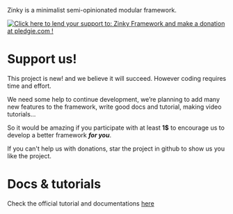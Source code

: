 Zinky is a minimalist semi-opinionated modular framework.

<a href='https://pledgie.com/campaigns/33769'><img alt='Click here to lend your support to: Zinky Framework and make a donation at pledgie.com !' src='https://pledgie.com/campaigns/33769.png?skin_name=chrome' border='0' ></a>

# Support us!
This project is new! and we believe it will succeed. However coding requires time and effort.

We need some help to continue development, we’re planning to add many new features to the framework, write good docs and tutorial, making video tutorials…

So it would be amazing if you participate with at least **1$** to encourage us to develop a better framework **_for you_**.

If you can't help us with donations, star the project in github to show us you like the project.

# Docs & tutorials
Check the official tutorial and documentations [here](https://zinkyjs.github.io/zinky/)
